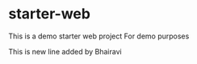 

# starter-web
This is a demo starter web project
For demo purposes

This is new line added by Bhairavi